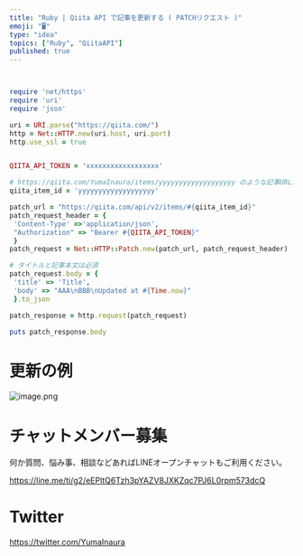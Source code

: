 ```yaml
---
title: "Ruby | Qiita API で記事を更新する ( PATCHリクエスト )"
emoji: "🖥"
type: "idea"
topics: ["Ruby", "QiitaAPI"]
published: true
---
```




```rb


require 'net/https'
require 'uri'
require 'json'

uri = URI.parse("https://qiita.com/")
http = Net::HTTP.new(uri.host, uri.port)
http.use_ssl = true


QIITA_API_TOKEN = 'xxxxxxxxxxxxxxxxxx'

# https://qiita.com/YumaInaura/items/yyyyyyyyyyyyyyyyyyy のような記事URLから id が分かる
qiita_item_id = 'yyyyyyyyyyyyyyyyyyy'

patch_url = "https://qiita.com/api/v2/items/#{qiita_item_id}"
patch_request_header = {
 'Content-Type' =>'application/json',
 "Authorization" => "Bearer #{QIITA_API_TOKEN}"
 }
patch_request = Net::HTTP::Patch.new(patch_url, patch_request_header)

# タイトルと記事本文は必須
patch_request.body = {
 'title' => 'Title',
 'body' => "AAA\nBBB\nUpdated at #{Time.now}"
 }.to_json

patch_response = http.request(patch_request)

puts patch_response.body

```

# 更新の例

![image.png](https://qiita-image-store.s3.ap-northeast-1.amazonaws.com/0/89618/ccca355b-2d98-993e-b9f9-79bf80c8d75e.png)










<!-- Update From Qiita API -->

# チャットメンバー募集


何か質問、悩み事、相談などあればLINEオープンチャットもご利用ください。

https://line.me/ti/g2/eEPltQ6Tzh3pYAZV8JXKZqc7PJ6L0rpm573dcQ





# Twitter


https://twitter.com/YumaInaura


<!-- Update From Qiita API -->


